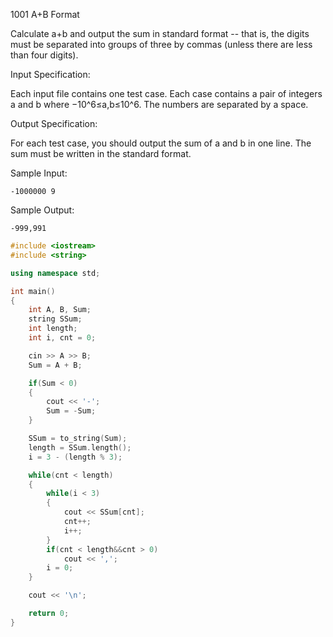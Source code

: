 1001 A+B Format

Calculate a+b and output the sum in standard format -- that is, the digits must be separated into groups of three by commas (unless there are less than four digits).

Input Specification:

Each input file contains one test case. Each case contains a pair of integers a and b where −10^6≤a,b≤10^6. The numbers are separated by a space.

Output Specification:

For each test case, you should output the sum of a and b in one line. The sum must be written in the standard format.

Sample Input:

    -1000000 9

Sample Output:

    -999,991

```C++
#include <iostream>
#include <string>

using namespace std;

int main()
{
    int A, B, Sum;
    string SSum;
    int length;
    int i, cnt = 0;

    cin >> A >> B;
    Sum = A + B;

    if(Sum < 0)
    {
        cout << '-';
        Sum = -Sum;
    }

    SSum = to_string(Sum);
    length = SSum.length();
    i = 3 - (length % 3);

    while(cnt < length)
    {
        while(i < 3)
        {
            cout << SSum[cnt];
            cnt++;
            i++;
        }
        if(cnt < length&&cnt > 0)
            cout << ',';
        i = 0;
    }

    cout << '\n';

    return 0;
}
```